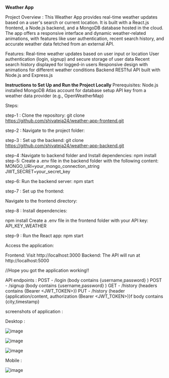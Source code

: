 **Weather App**

Project Overview :
This Weather App provides real-time weather updates based on a user's search or current location. It is built with a React.js frontend, a Node.js backend, and a MongoDB database hosted in the cloud. 
The app offers a responsive interface and dynamic weather-related animations, with features like user authentication, recent search history, and accurate weather data fetched from an external API.

Features:
Real-time weather updates based on user input or location
User authentication (login, signup) and secure storage of user data
Recent search history displayed for logged-in users
Responsive design with animations for different weather conditions
Backend RESTful API built with Node.js and Express.js


**Instructions to Set Up and Run the Project Locally**
Prerequisites:
Node.js installed
MongoDB Atlas account for database setup
API key from a weather data provider (e.g., OpenWeatherMap)

Steps:

step-1 : Clone the repository:
git clone https://github.com/shivateja24/weather-app-frontend.git

step-2 : Navigate to the project folder:

step-3 : Set up the backend:
 git clone https://github.com/shivateja24/weather-app-backend.git

step-4 :Navigate to backend folder and Install dependencies:
npm install
step-5: Create a .env file in the backend folder with the following content:
MONGO_URI=your_mongo_connection_string
JWT_SECRET=your_secret_key 

step-6: Run the backend server:
npm start

step-7 : Set up the frontend:

Navigate to the frontend directory:

step-8 : Install dependencies:
 
npm install
Create a .env file in the frontend folder with your API key:
API_KEY_WEATHER

step-9 : Run the React app:
npm start


Access the application:

Frontend: Visit http://localhost:3000
Backend: The API will run at http://localhost:5000

//Hope you got the application working!!


API endpoints : 
POST - /login (body contains {username,password} )
POST - /signup (body contains {username,password} )
GET -  /history (headers contains {Bearer <JWT_TOKEN>})
PUT - /history (header {application/content, authorization (Bearer <JWT_TOKEN>)}f body contains {city,timestamp}


screenshots of application : 

Desktop :

![image](https://github.com/user-attachments/assets/ecd07726-8942-4969-8296-a1c24fb03c17)


![image](https://github.com/user-attachments/assets/96cd06d9-eec5-487f-9a6a-e5096e846704)


![image](https://github.com/user-attachments/assets/df865c38-e6c9-4920-9b72-73618807416f)




Mobile : 

![image](https://github.com/user-attachments/assets/529d3c51-34cb-43f1-8bbd-c616fecde8dc)

